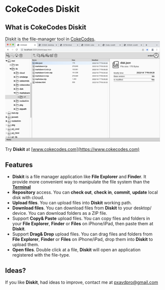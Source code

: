 # CokeCodes Diskit
## What is CokeCodes Diskit
Diskit is the file-manager tool in [CokeCodes](https://github.com/Avdpro/CokeCodes).  
![Diskit](git/ui_01.png)  

Try **Diskit** at [www.cokecodes.com](https://www.cokecodes.com)

## Features
- **Diskit** is a file manager application like **File Explorer** and **Finder**. It provide more convenient way to manipulate the file system than the **[Terminal](https://github.com/Avdpro/Terminal)**
- **Repository** access. You can **check out**, **check in**, **commit**, **update** local disk with cloud.
- **Upload files**. You can upload files into **Diskit** working path.
- **Download files**. You can download files from **Diskit** to your desktop/ device. You can download folders as a ZIP file.
- Support **Copy& Paste** upload files. You can copy files and folders in your **File Explorer**, **Finder** or **Files** on iPhone/iPad, then paste them at **Diskit**. 
- Support **Drag& Drop** upload files. You can drag files and folders from **File Explorer**, **Finder** or **Files** on iPhone/iPad, drop them into **Diskit** to upload them.
- **Open files**. Double click at a file, **Diskit** will open an application registered with the file-type.  

## Ideas?
If you like **Diskit**, had ideas to improve, contact me at pxavdpro@gmail.com
